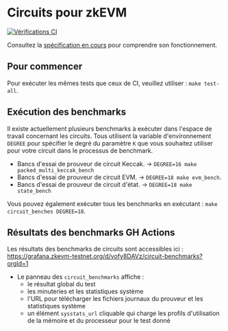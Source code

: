 # Circuits pour zkEVM

[![Vérifications CI](https://github.com/privacy-scaling-explorations/zkevm-circuits/actions/workflows/ci.yml/badge.svg)](https://github.com/privacy-scaling-explorations/zkevm-circuits/actions/workflows/ci.yml)

Consultez la [spécification en cours](https://github.com/privacy-scaling-explorations/zkevm-specs) pour comprendre son fonctionnement.

## Pour commencer

Pour exécuter les mêmes tests que ceux de CI, veuillez utiliser : `make test-all`.

## Exécution des benchmarks

Il existe actuellement plusieurs benchmarks à exécuter dans l'espace de travail concernant les circuits.
Tous utilisent la variable d'environnement `DEGREE` pour spécifier le degré du paramètre `K` que vous souhaitez utiliser pour votre circuit dans le processus de benchmark.
-   Bancs d'essai de prouveur de circuit Keccak. -> `DEGREE=16 make packed_multi_keccak_bench`
-   Bancs d'essai de prouveur de circuit EVM. -> `DEGREE=18 make evm_bench`.
-   Bancs d'essai de prouveur de circuit d'état. -> `DEGREE=18 make state_bench`

Vous pouvez également exécuter tous les benchmarks en exécutant : `make circuit_benches DEGREE=18`.

## Résultats des benchmarks GH Actions

Les résultats des benchmarks de circuits sont accessibles ici : https://grafana.zkevm-testnet.org/d/vofy8DAVz/circuit-benchmarks?orgId=1

- Le panneau des `circuit_benchmarks` affiche :
    - le résultat global du test
    - les minuteries et les statistiques système
    - l'URL pour télécharger les fichiers journaux du prouveur et les statistiques système
    - un élément `sysstats_url` cliquable qui charge les profils d'utilisation de la mémoire et du processeur pour le test donné
